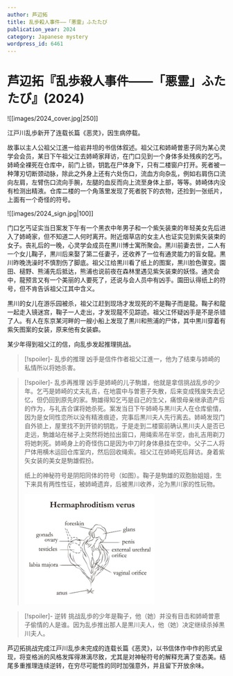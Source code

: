 ```yaml
---
author: 芦辺拓
title: 乱歩殺人事件――「悪霊」ふたたび
publication_year: 2024
category: Japanese mystery
wordpress_id: 6461
---
```


# 芦辺拓『乱歩殺人事件――「悪霊」ふたたび』(2024)

![[images/2024_cover.jpg|250]]

江戸川乱歩新开了连载长篇《恶灵》，因生病停载。

故事以主人公祖父江進一给岩井坦的书信体叙述。祖父江和姉崎曽恵子同为某心灵学会会员，某日下午祖父江去姉崎家拜访，在门口见到一个身体多处残疾的乞丐。姉崎全裸死在仓库中，前门上锁，钥匙在尸体身下，只有二楼窗户打开。死者被一种薄刃切断颈动脉，除此之外身上还有六处伤口，流血方向杂乱，例如右肩伤口流向左肩，左臂伤口流向手腕，左腿的血反而向上流至身体上部，等等。姉崎体内没有检测出精液。仓库二楼的一个角落里发现了死者脱下的衣物，还捡到一张纸片，上面有一个奇怪的符号。

![[images/2024_sign.jpg|100]]

门口乞丐证实当日案发下午有一个黑衣中年男子和一个紫矢装束的年轻美女先后进入了姉崎家，但不知道二人何时离开。附近烟草店的女主人也证实见到紫矢装束的女子。丧礼后的一晚，心灵学会成员在黒川博士寓所聚会。黒川前妻去世，二人有一个女儿鞠子，黒川后来娶了第二任妻子，还收养了一位有通灵能力的盲女龍。黒川昨晚洗澡时不慎割伤了脚底。祖父江给黒川看了纸上的图案，黒川脸色骤变。園田、槌野、熊浦先后抵达，熊浦也说前夜在森林里遇见紫矢装束的妖怪。通灵会中，龍预言又有一个美丽的人要死了，还说与会人员中有凶手。園田认得纸上的符号，但不肯告诉祖父江其中含义。

黒川的女儿在游乐园被杀，祖父江赶到现场才发现死的不是鞠子而是龍。鞠子和龍一起走入镜迷宫，鞠子一人走出，才发现龍不见踪迹。祖父江怀疑凶手是不是杀错了人。有人在东京某河畔的一艘小船上发现了黒川和熊浦的尸体，其中黒川穿着有紫矢图案的女装，原来他有女装癖。

某少年得到祖父江的信，向乱歩发起推理挑战。

> [!spoiler]- 乱歩的推理
> 凶手是信件作者祖父江進一，他为了结束与姉崎的私情所以将她杀害。

> [!spoiler]- 乱歩再推理
> 凶手是姉崎的儿子駒雄，他就是拿信挑战乱歩的少年。乞丐是姉崎的丈夫礼吉，在地震中与曽恵子失散，后来变成残废失去记忆，但仍回到原先的家。駒雄得知乞丐是自己的生父，痛恨母亲继承遗产后的作为，与礼吉合谋将她杀死。案发当日下午姉崎与黒川夫人在仓库偷情，因为是女同性恋所以没有精液痕迹，完事后黒川夫人先行离去。姉崎发现门自外锁上，屋里找不到开锁的钥匙，于是走到二楼窗前确认黒川夫人是否已走远，駒雄站在梯子上突然将她拉出窗口，用绳索吊在半空，由礼吉用剃刀将她刺死。姉崎身上的奇怪伤口是因为中刀时身体悬挂在空中。父子二人将尸体用横木运回仓库室内，然后回收绳索。祖父江在姉崎死后拜访。身着紫矢女装的美女是駒雄假扮。
> 
> 纸上的神秘符号是阴阳同体的符号（如图）。鞠子是駒雄的双胞胎姐姐，生下来具有两性性征，被姉崎遗弃，后被黒川收养，沦为黒川家的性玩物。
> 
> <img src=images/2024_verus.jpg width=300/>

> [!spoiler]- 逆转
> 挑战乱歩的少年是鞠子，他（她）并没有目击和姉崎曽恵子偷情的人是谁。因为乱歩推出那人是黒川夫人，他（她）决定继续杀掉黒川夫人。

芦辺拓挑战完成江戸川乱歩未完成的连载长篇《恶灵》，以书信体作中作的形式呈现，将变格派的风格发挥得淋漓尽致，尤其是对神秘符号的解释充满了变态美。结尾多重推理连续逆转，在穷尽可能性的同时加强意外，并且留下开放余味。